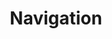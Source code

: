 ---
layout: default
title: Navigation
parent: UI Architecture
grand_parent: Jetpack Compose
nav_order: 8
---